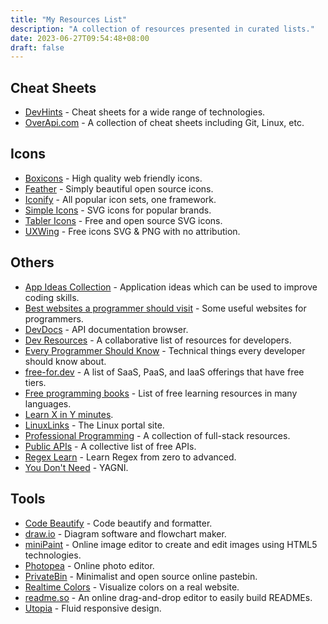 ```yaml
---
title: "My Resources List"
description: "A collection of resources presented in curated lists."
date: 2023-06-27T09:54:48+08:00
draft: false
---
```


## Cheat Sheets

- [DevHints](https://devhints.io/) - Cheat sheets for a wide range of technologies.
- [OverApi.com](https://overapi.com/) - A collection of cheat sheets including Git, Linux, etc.

## Icons

- [Boxicons](https://boxicons.com/) - High quality web friendly icons.
- [Feather](https://feathericons.com/) - Simply beautiful open source icons.
- [Iconify](https://iconify.design/) - All popular icon sets, one framework.
- [Simple Icons](https://simpleicons.org/) - SVG icons for popular brands.
- [Tabler Icons](https://tabler-icons.io/) - Free and open source SVG icons.
- [UXWing](https://uxwing.com/) - Free icons SVG & PNG with no attribution.

## Others

- [App Ideas Collection](https://github.com/florinpop17/app-ideas) - Application ideas which can be used to improve coding skills.
- [Best websites a programmer should visit](https://github.com/sdmg15/Best-websites-a-programmer-should-visit) - Some useful websites for programmers.
- [DevDocs](https://devdocs.io/) - API documentation browser.
- [Dev Resources](https://devresourc.es/) - A collaborative list of resources for developers.
- [Every Programmer Should Know](https://github.com/mtdvio/every-programmer-should-know) - Technical things every developer should know about.
- [free-for.dev](https://github.com/ripienaar/free-for-dev) - A list of SaaS, PaaS, and IaaS offerings that have free tiers.
- [Free programming books](https://github.com/EbookFoundation/free-programming-books) - List of free learning resources in many languages.
- [Learn X in Y minutes](https://learnxinyminutes.com/).
- [LinuxLinks](https://www.linuxlinks.com/) - The Linux portal site.
- [Professional Programming](https://github.com/charlax/professional-programming) - A collection of full-stack resources.
- [Public APIs](https://github.com/public-apis/public-apis) - A collective list of free APIs.
- [Regex Learn](https://regexlearn.com/) - Learn Regex from zero to advanced.
- [You Don't Need](https://github.com/you-dont-need/You-Dont-Need) - YAGNI.

## Tools

- [Code Beautify](https://codebeautify.org/) - Code beautify and formatter.
- [draw.io](https://www.drawio.com/) - Diagram software and flowchart maker.
- [miniPaint](https://viliusle.github.io/miniPaint/) - Online image editor to create and edit images using HTML5 technologies.
- [Photopea](https://www.photopea.com/) - Online photo editor.
- [PrivateBin](https://privatebin.net/) - Minimalist and open source online pastebin.
- [Realtime Colors](https://realtimecolors.com/) - Visualize colors on a real website.
- [readme.so](https://readme.so/) - An online drag-and-drop editor to easily build READMEs.
- [Utopia](https://utopia.fyi/) - Fluid responsive design.
